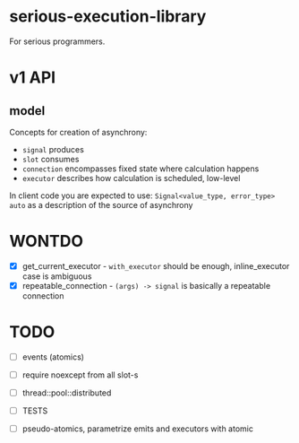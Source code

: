 # serious-execution-library

For serious programmers.

# v1 API

## model

Concepts for creation of asynchrony:
- `signal` produces
- `slot` consumes
- `connection` encompasses fixed state where calculation happens
- `executor` describes how calculation is scheduled, low-level

In client code you are expected to use:
`Signal<value_type, error_type> auto` as a description of the source of asynchrony

# WONTDO

- [x] get_current_executor - `with_executor` should be enough, inline_executor case is ambiguous
- [x] repeatable_connection - `(args) -> signal` is basically a repeatable connection

# TODO

- [ ] events (atomics)
- [ ] require noexcept from all slot-s
- [ ] thread::pool::distributed
- [ ] TESTS
- [ ] pseudo-atomics, parametrize emits and executors with atomic


